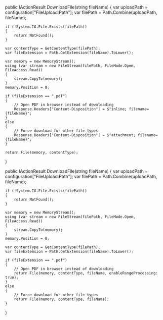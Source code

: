 public IActionResult DownloadFile(string fileName)
{
    var uploadPath = configuration["FileUpload:Path"];
    var filePath = Path.Combine(uploadPath, fileName);

    if (!System.IO.File.Exists(filePath))
    {
        return NotFound();
    }

    var contentType = GetContentType(filePath);
    var fileExtension = Path.GetExtension(fileName).ToLower();

    var memory = new MemoryStream();
    using (var stream = new FileStream(filePath, FileMode.Open, FileAccess.Read))
    {
        stream.CopyTo(memory);
    }
    memory.Position = 0;

    if (fileExtension == ".pdf")
    {
        // Open PDF in browser instead of downloading
        Response.Headers["Content-Disposition"] = $"inline; filename={fileName}";
    }
    else
    {
        // Force download for other file types
        Response.Headers["Content-Disposition"] = $"attachment; filename={fileName}";
    }

    return File(memory, contentType);
}



public IActionResult DownloadFile(string fileName)
{
	var uploadPath = configuration["FileUpload:Path"];
	var filePath = Path.Combine(uploadPath, fileName);

	if (!System.IO.File.Exists(filePath))
	{
		return NotFound();
	}

	var memory = new MemoryStream();
	using (var stream = new FileStream(filePath, FileMode.Open, FileAccess.Read))
	{
		stream.CopyTo(memory);
	}
	memory.Position = 0;

	var contentType = GetContentType(filePath);
	var fileExtension = Path.GetExtension(fileName).ToLower();

	if (fileExtension == ".pdf")
	{
		// Open PDF in browser instead of downloading
		return File(memory, contentType, fileName, enableRangeProcessing: true);
	}
	else
	{
		// Force download for other file types
		return File(memory, contentType, fileName);
	}
}
